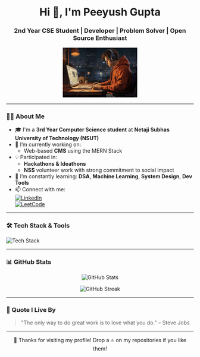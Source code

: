 <h1 align="center">Hi 👋, I'm Peeyush Gupta</h1>
<h3 align="center">2nd Year CSE Student | Developer | Problem Solver | Open Source Enthusiast</h3>

<p align="center">
  <img src="./beautiful-office-space-cartoon-style.jpg" alt="Cool Tech Avatar" width="200"/>
  <br>
</p>


---

### 👨‍💻 About Me

- 🎓 I'm a **3rd Year Computer Science student** at **Netaji Subhas University of Technology (NSUT)**
- 🔭 I’m currently working on:
  - Web-based **CMS** using the MERN Stack
- 💡 Participated in:
  - **Hackathons & Ideathons** 
  - **NSS** volunteer work with strong commitment to social impact
- 🌱 I’m constantly learning: **DSA**, **Machine Learning**, **System Design**, **Dev Tools**
- 📫 Connect with me:  
  [![LinkedIn](https://img.shields.io/badge/LinkedIn-blue?style=flat-square&logo=linkedin)](https://www.linkedin.com/in/peeyushgupta06/)  
  [![LeetCode](https://img.shields.io/badge/LeetCode-orange?style=flat-square&logo=LeetCode)](https://leetcode.com/u/peeyushgupta_123/)

---

### 🛠️ Tech Stack & Tools

<p align="left">
  <img src="https://skillicons.dev/icons?i=cpp,python,nodejs,react,mongodb,mysql,html,css,js,tailwind,git,github,vscode" alt="Tech Stack" />
</p>

---

### 📊 GitHub Stats

<p align="center">
  <img src="https://github-readme-stats.vercel.app/api?username=Peeyush609&show_icons=true&theme=radical" alt="GitHub Stats" />
</p>

<p align="center">
  <img src="https://github-readme-streak-stats.herokuapp.com/?user=Peeyush609&theme=radical" alt="GitHub Streak" />
</p>


---

### 📌 Quote I Live By

> "The only way to do great work is to love what you do." – Steve Jobs

---

<p align="center">
  🖤 Thanks for visiting my profile! Drop a ⭐ on my repositories if you like them!
</p>
